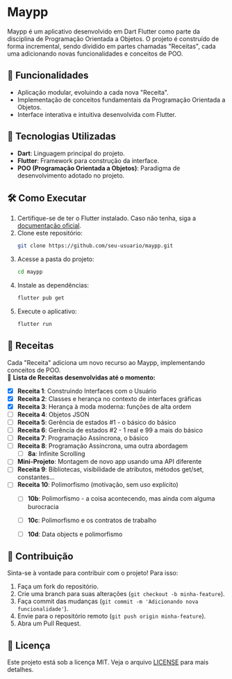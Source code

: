 # Maypp

Maypp é um aplicativo desenvolvido em Dart Flutter como parte da disciplina de Programação Orientada a Objetos. O projeto é construído de forma incremental, sendo dividido em partes chamadas "Receitas", cada uma adicionando novas funcionalidades e conceitos de POO.

## 📌 Funcionalidades
- Aplicação modular, evoluindo a cada nova "Receita".
- Implementação de conceitos fundamentais da Programação Orientada a Objetos.
- Interface interativa e intuitiva desenvolvida com Flutter.

## 🚀 Tecnologias Utilizadas
- **Dart**: Linguagem principal do projeto.
- **Flutter**: Framework para construção da interface.
- **POO (Programação Orientada a Objetos)**: Paradigma de desenvolvimento adotado no projeto.

## 🛠️ Como Executar
1. Certifique-se de ter o Flutter instalado. Caso não tenha, siga a [documentação oficial](https://docs.flutter.dev/get-started/install).
2. Clone este repositório:
   ```sh
   git clone https://github.com/seu-usuario/maypp.git
3. Acesse a pasta do projeto:
   ```sh
   cd maypp
   ```
4. Instale as dependências:
   ```sh
   flutter pub get
   ```
5. Execute o aplicativo:
   ```sh
   flutter run
   ```

## 📖 Receitas
Cada "Receita" adiciona um novo recurso ao Maypp, implementando conceitos de POO.  
📌 **Lista de Receitas desenvolvidas até o momento:**
- [x] **Receita 1**: Construindo Interfaces com o Usuário  
- [x] **Receita 2**: Classes e herança no contexto de interfaces gráficas  
- [x] **Receita 3**: Herança à moda moderna: funções de alta ordem  
- [ ] **Receita 4**: Objetos JSON  
- [ ] **Receita 5**: Gerência de estados #1 - o básico do básico  
- [ ] **Receita 6**: Gerência de estados #2 - 1 real e 99 a mais do básico  
- [ ] **Receita 7**: Programação Assíncrona, o básico  
- [ ] **Receita 8**: Programação Assíncrona, uma outra abordagem  
  - [ ] **8a**: Infinite Scrolling  
- [ ] **Mini-Projeto**: Montagem de novo app usando uma API diferente  
- [ ] **Receita 9**: Bibliotecas, visibilidade de atributos, métodos get/set, constantes...  
- [ ] **Receita 10**: Polimorfismo (motivação, sem uso explícito)  
  - [ ] **10b**: Polimorfismo - a coisa acontecendo, mas ainda com alguma burocracia  
  - [ ] **10c**: Polimorfismo e os contratos de trabalho  
  - [ ] **10d**: Data objects e polimorfismo  


## 📌 Contribuição
Sinta-se à vontade para contribuir com o projeto! Para isso:
1. Faça um fork do repositório.
2. Crie uma branch para suas alterações (`git checkout -b minha-feature`).
3. Faça commit das mudanças (`git commit -m 'Adicionando nova funcionalidade'`).
4. Envie para o repositório remoto (`git push origin minha-feature`).
5. Abra um Pull Request.

## 📝 Licença
Este projeto está sob a licença MIT. Veja o arquivo [LICENSE](LICENSE) para mais detalhes.
